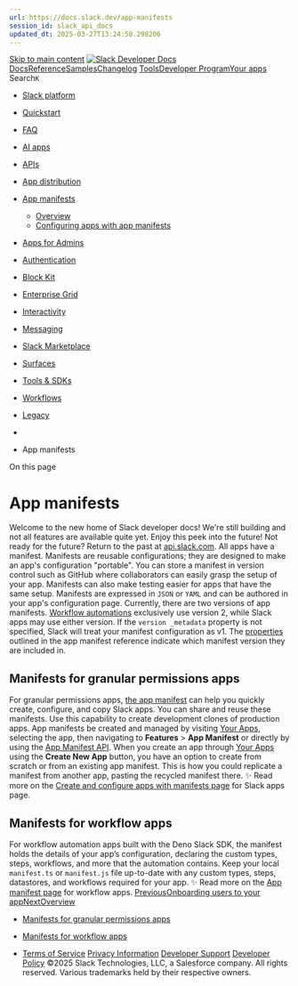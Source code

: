 ```yaml
---
url: https://docs.slack.dev/app-manifests
session_id: slack_api_docs
updated_dt: 2025-03-27T13:24:58.298206
---
```

[Skip to main content](https://docs.slack.dev/app-manifests#__docusaurus_skipToContent_fallback)
[![Slack Developer Docs](https://docs.slack.dev/img/logos/slack-developers-white.png)](https://slack.dev)[Docs](https://docs.slack.dev/)[Reference](https://docs.slack.dev/reference)[Samples](https://docs.slack.dev/samples)[Changelog](https://docs.slack.dev/changelog)
[Tools](https://tools.slack.dev)[Developer Program](https://api.slack.com/developer-program)[Your apps](https://api.slack.com/apps)
Search`K`
  * [Slack platform](https://docs.slack.dev/)
  * [Quickstart](https://docs.slack.dev/quickstart)
  * [FAQ](https://docs.slack.dev/faq)
  * [AI apps](https://docs.slack.dev/ai/)
  * [APIs](https://docs.slack.dev/apis/)
  * [App distribution](https://docs.slack.dev/distribution/)
  * [App manifests](https://docs.slack.dev/app-manifests/)
    * [Overview](https://docs.slack.dev/app-manifests/)
    * [Configuring apps with app manifests](https://docs.slack.dev/app-manifests/configuring-apps-with-app-manifests)
  * [Apps for Admins](https://docs.slack.dev/admins/)
  * [Authentication](https://docs.slack.dev/authentication/)
  * [Block Kit](https://docs.slack.dev/block-kit/)
  * [Enterprise Grid](https://docs.slack.dev/enterprise-grid/)
  * [Interactivity](https://docs.slack.dev/interactivity/)
  * [Messaging](https://docs.slack.dev/messaging/)
  * [Slack Marketplace](https://docs.slack.dev/slack-marketplace/)
  * [Surfaces](https://docs.slack.dev/surfaces/)
  * [Tools & SDKs](https://docs.slack.dev/tools/)
  * [Workflows](https://docs.slack.dev/workflows/)
  * [Legacy](https://docs.slack.dev/legacy/)


  * [](https://docs.slack.dev/)
  * App manifests


On this page
# App manifests
Welcome to the new home of Slack developer docs!
We're still building and not all features are available quite yet. Enjoy this peek into the future!
Not ready for the future? Return to the past at [api.slack.com](https://api.slack.com/docs).
All apps have a manifest. Manifests are reusable configurations; they are designed to make an app's configuration "portable". You can store a manifest in version control such as GitHub where collaborators can easily grasp the setup of your app. Manifests can also make testing easier for apps that have the same setup.
Manifests are expressed in `JSON` or `YAML` and can be authored in your app's configuration page.
Currently, there are two versions of app manifests. [Workflow automations](https://docs.slack.dev/workflows) exclusively use version 2, while Slack apps may use either version. If the `version _metadata` property is not specified, Slack will treat your manifest configuration as v1. The [properties](https://docs.slack.dev/reference/app-manifest#fields) outlined in the app manifest reference indicate which manifest version they are included in.
## Manifests for granular permissions apps[​](https://docs.slack.dev/app-manifests#manifests-for-granular-permissions-apps "Direct link to Manifests for granular permissions apps")
For granular permissions apps, [the app manifest](https://docs.slack.dev/app-manifests/configuring-apps-with-app-manifests) can help you quickly create, configure, and copy Slack apps. You can share and reuse these manifests. Use this capability to create development clones of production apps.
App manifests be created and managed by visiting [Your Apps](https://api.slack.com/apps), selecting the app, then navigating to **Features** > **App Manifest** or directly by using the [App Manifest API](https://docs.slack.dev/app-manifests/configuring-apps-with-app-manifests#manifest_apis).
When you create an app through [Your Apps](https://api.slack.com/apps) using the **Create New App** button, you have an option to create from scratch or from an existing app manifest. This is how you could replicate a manifest from another app, pasting the recycled manifest there.
✨ Read more on the [Create and configure apps with manifests page](https://docs.slack.dev/app-manifests/configuring-apps-with-app-manifests) for Slack apps page.
## Manifests for workflow apps[​](https://docs.slack.dev/app-manifests#manifests-for-workflow-apps "Direct link to Manifests for workflow apps")
For workflow automation apps built with the Deno Slack SDK, the manifest holds the details of your app’s configuration, declaring the custom types, steps, workflows, and more that the automation contains.
Keep your local `manifest.ts` or `manifest.js` file up-to-date with any custom types, steps, datastores, and workflows required for your app.
✨ Read more on the [App manifest page](https://tools.slack.dev/deno-slack-sdk/guides/using-the-app-manifest) for workflow apps.
[PreviousOnboarding users to your app](https://docs.slack.dev/distribution/onboarding-users-to-your-app)[NextOverview](https://docs.slack.dev/app-manifests/)
  * [Manifests for granular permissions apps](https://docs.slack.dev/app-manifests#manifests-for-granular-permissions-apps)
  * [Manifests for workflow apps](https://docs.slack.dev/app-manifests#manifests-for-workflow-apps)


  * [Terms of Service](https://slack.com/terms-of-service/user) [Privacy Information](https://slack.com/trust/privacy/privacy-policy) [Developer Support](https://docs.slack.dev/developer-support) [Developer Policy](https://docs.slack.dev/developer-policy)
©2025 Slack Technologies, LLC, a Salesforce company. All rights reserved. Various trademarks held by their respective owners. 


